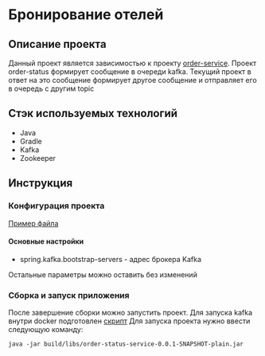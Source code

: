 # Бронирование отелей

## Описание проекта
Данный проект является зависимостью к проекту [order-service](https://github.com/i-kravchenko/order-service).
Проект order-status формирует сообщение в очереди kafka. Текущий проект в ответ на это сообщение формирует другое сообщение и отправляет его в очередь с другим topic

## Стэк используемых технологий
* Java
* Gradle
* Kafka
* Zookeeper

## Инструкция
### Конфигурация проекта
[Пример файла](src/main/resources/application.yaml)
#### Основные настройки
* spring.kafka.bootstrap-servers - адрес брокера Kafka

Остальные параметры можно оставить без изменений

### Сборка и запуск приложения
После завершение сборки можно запустить проект.
Для запуска kafka внутри docker подготовлен [скрипт](https://github.com/i-kravchenko/order-service/blob/master/docker/docker-start.cmd)
Для запуска проекта нужно ввести следующую команду:
````shell
java -jar build/libs/order-status-service-0.0.1-SNAPSHOT-plain.jar
````

